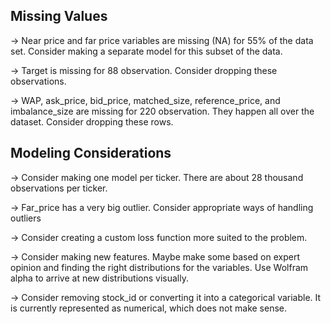 ## Missing Values

-> Near price and far price variables are missing (NA) for 55% of the data set. Consider making a separate model for this subset of the data.

-> Target is missing for 88 observation. Consider dropping these observations.

-> WAP, ask_price, bid_price, matched_size, reference_price, and imbalance_size are missing for 220 observation. They happen all over the dataset. Consider dropping these rows.


## Modeling Considerations

-> Consider making one model per ticker. There are about 28 thousand observations per ticker.

-> Far_price has a very big outlier. Consider appropriate ways of handling outliers

-> Consider creating a custom loss function more suited to the problem.

-> Consider making new features. Maybe make some based on expert opinion and finding the right distributions for the variables. Use Wolfram alpha to arrive at new distributions visually.

-> Consider removing stock_id or converting it into a categorical variable. It is currently represented as numerical, which does not make sense.


